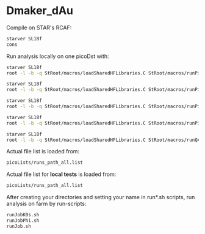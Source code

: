 # Dmaker_dAu

Compile on STAR's RCAF:
```sh
starver SL18f
cons
```

Run analysis locally on one picoDst with:
```sh
starver SL18f
root -l -b -q StRoot/macros/loadSharedHFLibraries.C StRoot/macros/runPicoD0AnaMakerLocal.C++
```
```sh
starver SL18f
root -l -b -q StRoot/macros/loadSharedHFLibraries.C StRoot/macros/runPicoMixedEvent.C++
```
```sh
starver SL18f
root -l -b -q StRoot/macros/loadSharedHFLibraries.C StRoot/macros/runPicoK0sAnaMakerLocal.C++
```
```sh
starver SL18f
root -l -b -q StRoot/macros/loadSharedHFLibraries.C StRoot/macros/runPicoPhiAnaMakerLocal.C++
```
```sh
starver SL18f
root -l -b -q StRoot/macros/loadSharedHFLibraries.C StRoot/macros/runQAAnaMakerLocal.C++
```
Actual file list is loaded from:
```sh
picoLists/runs_path_all.list
```
Actual file list for **local tests** is loaded from:
```sh
picoLists/runs_path_all.list
```
After creating your directories and setting your name in run*.sh scripts, run analysis on farm by run-scripts:
```sh
runJobK0s.sh
runJobPhi.sh
runJob.sh
```
